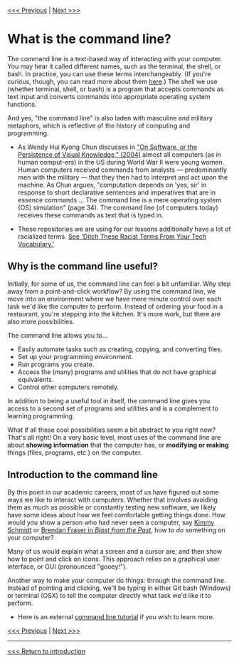 [<<< Previous](programming.md) | [Next >>>](text-editors.md)

# What is the command line?

The command line is a text-based way of interacting with your computer. You may hear it called different names, such as the terminal, the shell, or bash. In practice, you can use these terms interchangeably. (If you're curious, though, you can read more about them [here](https://askubuntu.com/questions/506510/what-is-the-difference-between-terminal-console-shell-and-command-line).) The shell we use (whether terminal, shell, or bash) is a program that accepts commands as text input and converts commands into appropriate operating system functions.  

And yes, "the command line" is also laden with masculine and military metaphors, which is reflective of the history of computing and programming. 

* As Wendy Hui Kyong Chun discusses in ["On Software, or the Persistence of Visual Knowledge," (2004)](https://direct.mit.edu/grey/article/doi/10.1162/1526381043320741/10837/On-Software-or-the-Persistence-of-Visual-Knowledge) almost all computers (as in human comput-ers) in the US during World War II were young women. Human computers received commands from analysts &#8212; predominantly men with the military &#8212; that they then had to interpret and act upon the machine. As Chun argues, "computation depends on 'yes, sir' in response to short declarative sentences and imperatives that are in essence commands ... The command line is a mere operating system (OS) simulation" (page 34). The command line (of computers today) receives these commands as text that is typed in.  

* These repositories we are using for our lessons additionally have a lot of racialized terms. [See 'Ditch These Racist Terms From Your Tech Vocabulary.'](https://lifehacker.com/ditch-these-racist-terms-from-your-tech-vocabulary-1844041452)


## Why is the command line useful?

Initially, for some of us, the command line can feel a bit unfamiliar. Why step away from a point-and-click workflow? By using the command line, we move into an environment where we have more minute control over each task we'd like the computer to perform. Instead of ordering your food in a restaurant, you're stepping into the kitchen. It's more work, but there are also more possibilities. 

The command line allows you to...

* Easily automate tasks such as creating, copying, and converting files.
* Set up your programming environment.
* Run programs you create.
* Access the (many) programs and utilities that do not have graphical equivalents.
* Control other computers remotely.

In addition to being a useful tool in itself, the command line gives you access to a second set of programs and utilities and is a complement to learning programming.

What if all these cool possibilities seem a bit abstract to you right now? That's all right! On a very basic level, most uses of the command line are about **showing information** that the computer has, or **modifying or making** things (files, programs, etc.) on the computer. 

## Introduction to the command line

By this point in our academic careers, most of us have figured out some ways we like to interact with computers. Whether that involves avoiding them as much as possible or constantly testing new software, we likely have some ideas about how we feel comfortable getting things done. How would you show a person who had never seen a computer, say [Kimmy Schmidt](https://youtu.be/LIdFa1qLgNQ) or [Brendan Fraser in *Blast from the Past*](https://youtu.be/Xq29uTtKW4M), how to *do* something on your computer? 

Many of us would explain what a screen and a cursor are, and then show how to point and click on icons. This approach relies on a graphical user interface, or GUI (pronounced "gooey!"). 

Another way to make your computer do things: through the command line. Instead of pointing and clicking, we'll be typing in either Git bash (Windows) or terminal (OSX) to tell the computer directly what task we'd like it to perform. 

* Here is an external [command line tutorial]( https://ryanstutorials.net/linuxtutorial/) if you wish to learn more.

[<<< Previous](programming.md) | [Next >>>](text-editors.md)

----

[<<< Return to introduction](https://github.com/SouthernMethodistUniversity/coding)
